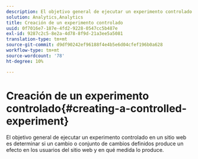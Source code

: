 ```yaml
---
description: El objetivo general de ejecutar un experimento controlado en un sitio web es determinar si un cambio o conjunto de cambios definidos produce un efecto en los usuarios del sitio web y en qué medida lo produce.
solution: Analytics,Analytics
title: Creación de un experimento controlado
uuid: 0f7016e7-187e-4fd2-9228-0547cc5b487e
exl-id: 9287c2c5-8e2a-4d78-8f9d-21a3ee5a5081
translation-type: tm+mt
source-git-commit: d9df90242ef96188f4e4b5e6d04cfef196b0a628
workflow-type: tm+mt
source-wordcount: '78'
ht-degree: 10%

---
```


# Creación de un experimento controlado{#creating-a-controlled-experiment}

El objetivo general de ejecutar un experimento controlado en un sitio web es determinar si un cambio o conjunto de cambios definidos produce un efecto en los usuarios del sitio web y en qué medida lo produce.
